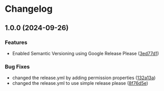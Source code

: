 # Changelog

## 1.0.0 (2024-09-26)


### Features

* Enabled Semantic Versioning using Google Release Please ([3ed77d1](https://github.com/jamesdstorr/serenity_bdd_example/commit/3ed77d141f87bc19b25f0b4cf655a895176b0c9b))


### Bug Fixes

* changed the release.yml by adding permission properties ([132a13a](https://github.com/jamesdstorr/serenity_bdd_example/commit/132a13adb9db68bffd9b98d38d8cc18df5d84e5f))
* changed the release.yml to use simple release please ([8f76d5e](https://github.com/jamesdstorr/serenity_bdd_example/commit/8f76d5ecd3e216c2c094df00569f34577acaafb2))
